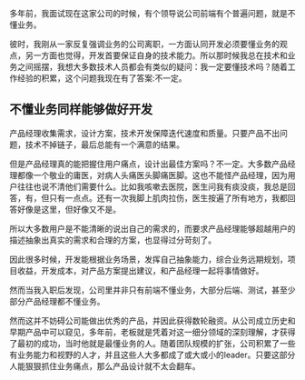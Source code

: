 多年前，我面试现在这家公司的时候，有个领导说公司前端有个普遍问题，就是不懂业务。

彼时，我刚从一家反复强调业务的公司离职，一方面认同开发必须要懂业务的观点，另一方面也觉得，开发首要保证自身的技术能力。所以那时候我总在技术和业务之间摇摆，我想大多数技术人员都会有类似的疑问：我一定要懂技术吗？随着工作经验的积累，这个问题我现在有了答案:不一定。


## 不懂业务同样能够做好开发


产品经理收集需求，设计方案，技术开发保障迭代速度和质量。只要产品不出问题，技术不掉链子，最后总能有一个满意的结果。

但是产品经理真的能把握住用户痛点，设计出最佳方案吗？不一定。大多数产品经理都像一个敬业的庸医，对病人头痛医头脚痛医脚。这也不能怪产品经理，因为用户往往也说不清他们需要什么。比如我咳嗽去医院，医生问我有痰没痰，我总是回答，有，但只有一点点。还有一次我脚上肌肉拉伤，医生按遍了所有地方，我都回答好像是这里，但好像又不是。

所以大多数用户是不能清晰的说出自己的需求的，而要求产品经理能够超越用户的描述抽象出真实的需求和合理的方案，也显得过分苛刻了。

因此很多时候，开发能根据业务场景，发挥自己抽象能力，综合业务远期规划，项目收益，开发成本，对产品方案提出建议，和产品经理一起将事情做好。





然而当我入职后发现，公司里并非只有前端不懂业务，大部分后端、测试，甚至少部分产品经理都不懂业务。

然而这并不妨碍公司能做出优秀的产品，并因此获得数轮融资。从公司成立历史和早期产品中可以窥见，多年前，老板就是凭着对这一细分领域的深刻理解，才获得了最初的成功，当时他就是最懂业务的人。随着团队规模的扩张，公司积累了一些有业务能力和视野的人才，并且这些人大多都成了或大或小的leader。只要这部分人能狠狠抓住业务痛点，那么产品设计就不太会翻车。
